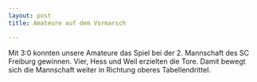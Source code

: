 ```yaml
---
layout: post
title: Amateure auf dem Vormarsch

---
```


Mit 3:0 konnten unsere Amateure das Spiel bei der 2. Mannschaft des SC Freiburg gewinnen. Vier, Hess und Weil erzielten die Tore. Damit bewegt sich die Mannschaft weiter in Richtung oberes Tabellendrittel.


